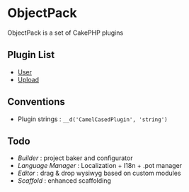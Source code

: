 ObjectPack
==========

ObjectPack is a set of CakePHP plugins 

Plugin List
-----------

* [User](../User)
* [Upload](../Upload)

Conventions
-----------

- Plugin strings : `__d('CamelCasedPlugin', 'string')`

Todo
----

* _Builder_ : project baker and configurator
* _Language Manager_ : Localization + I18n + .pot manager
* _Editor_ : drag & drop wysiwyg based on custom modules
* _Scaffold_ : enhanced scaffolding
